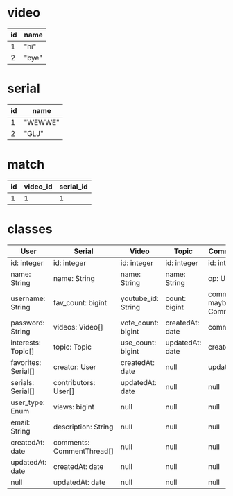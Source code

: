 # video

| id | name |
| -- | -- |
| 1 | "hi" |
| 2 | "bye" |

# serial

| id | name |
| -- | -- |
| 1 | "WEWWE" |
| 2 | "GLJ" |


# match

| id | video_id | serial_id |
| -- | -- | -- |
| 1 | 1 | 1 |

# classes

| User | Serial | Video | Topic | CommentThread |
| -- | -- | -- | -- | -- |
| id: integer | id: integer | id: integer | id: integer | id: integer
| name: String | name: String | name: String | name: String | op: User |
| username: String | fav_count: bigint | youtube_id: String | count: bigint | comment_replies: maybe CommentReply |
| password: String | videos: Video[] | vote_count: bigint | createdAt: date | comment: String |
| interests: Topic[] | topic: Topic | use_count: bigint | updatedAt: date | createdAt: date |
| favorites: Serial[] | creator: User | createdAt: date | null | updatedAt: date |
| serials: Serial[] | contributors: User[] | updatedAt: date | null | null |
| user_type: Enum | views: bigint | null | null | null |
| email: String | description: String | null | null | null |
| createdAt: date | comments: CommentThread[] | null | null | null |
| updatedAt: date | createdAt: date | null | null | null |
| null | updatedAt: date | null | null | null |